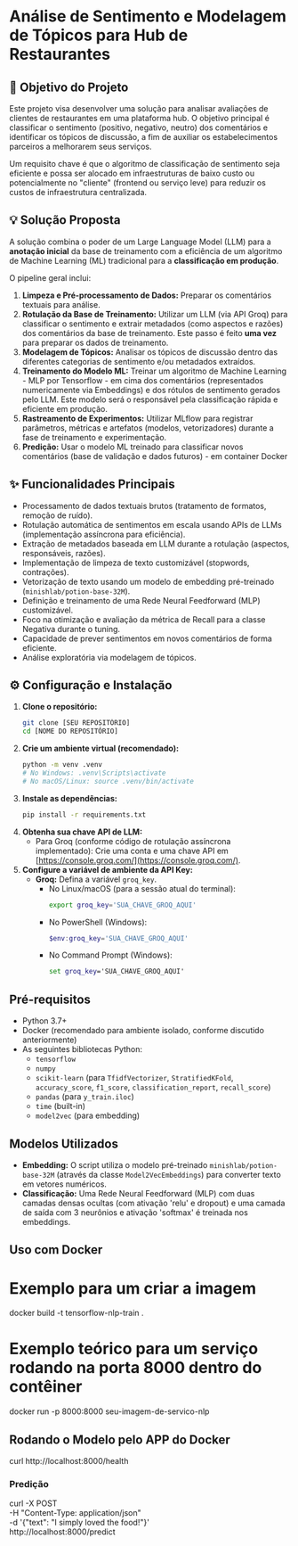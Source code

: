# Análise de Sentimento e Modelagem de Tópicos para Hub de Restaurantes

## 🎯 Objetivo do Projeto

Este projeto visa desenvolver uma solução para analisar avaliações de clientes de restaurantes em uma plataforma hub. O objetivo principal é classificar o sentimento (positivo, negativo, neutro) dos comentários e identificar os tópicos de discussão, a fim de auxiliar os estabelecimentos parceiros a melhorarem seus serviços.

Um requisito chave é que o algoritmo de classificação de sentimento seja eficiente e possa ser alocado em infraestruturas de baixo custo ou potencialmente no "cliente" (frontend ou serviço leve) para reduzir os custos de infraestrutura centralizada.

## 💡 Solução Proposta

A solução combina o poder de um Large Language Model (LLM) para a **anotação inicial** da base de treinamento com a eficiência de um algoritmo de Machine Learning (ML) tradicional para a **classificação em produção**.

O pipeline geral inclui:

1.  **Limpeza e Pré-processamento de Dados:** Preparar os comentários textuais para análise.
2.  **Rotulação da Base de Treinamento:** Utilizar um LLM (via API Groq) para classificar o sentimento e extrair metadados (como aspectos e razões) dos comentários da base de treinamento. Este passo é feito **uma vez** para preparar os dados de treinamento.
3.  **Modelagem de Tópicos:** Analisar os tópicos de discussão dentro das diferentes categorias de sentimento e/ou metadados extraídos.
4.  **Treinamento do Modelo ML:** Treinar um algoritmo de Machine Learning - MLP por Tensorflow -  em cima dos comentários (representados numericamente via Embeddings) e dos rótulos de sentimento gerados pelo LLM. Este modelo será o responsável pela classificação rápida e eficiente em produção.
5.  **Rastreamento de Experimentos:** Utilizar MLflow para registrar parâmetros, métricas e artefatos (modelos, vetorizadores) durante a fase de treinamento e experimentação.
6.  **Predição:** Usar o modelo ML treinado para classificar novos comentários (base de validação e dados futuros) - em container Docker

## ✨ Funcionalidades Principais

* Processamento de dados textuais brutos (tratamento de formatos, remoção de ruído).
* Rotulação automática de sentimentos em escala usando APIs de LLMs (implementação assíncrona para eficiência).
* Extração de metadados baseada em LLM durante a rotulação (aspectos, responsáveis, razões).
* Implementação de limpeza de texto customizável (stopwords, contrações).
* Vetorização de texto usando um modelo de embedding pré-treinado (`minishlab/potion-base-32M`).
* Definição e treinamento de uma Rede Neural Feedforward (MLP) customizável.
* Foco na otimização e avaliação da métrica de Recall para a classe Negativa durante o tuning.
* Capacidade de prever sentimentos em novos comentários de forma eficiente.
* Análise exploratória via modelagem de tópicos.

## ⚙️ Configuração e Instalação

1.  **Clone o repositório:**
    ```bash
    git clone [SEU REPOSITÓRIO]
    cd [NOME DO REPOSITÓRIO]
    ```
2.  **Crie um ambiente virtual (recomendado):**
    ```bash
    python -m venv .venv
    # No Windows: .venv\Scripts\activate
    # No macOS/Linux: source .venv/bin/activate
    ```
3.  **Instale as dependências:**
    ```bash
    pip install -r requirements.txt
    ```
4.  **Obtenha sua chave API de LLM:**
    * Para Groq (conforme código de rotulação assíncrona implementado): Crie uma conta e uma chave API em [https://console.groq.com/](https://console.groq.com/).
5.  **Configure a variável de ambiente da API Key:**
    * **Groq:** Defina a variável `groq_key`.
        * No Linux/macOS (para a sessão atual do terminal):
            ```bash
            export groq_key='SUA_CHAVE_GROQ_AQUI'
            ```
        * No PowerShell (Windows):
            ```powershell
            $env:groq_key='SUA_CHAVE_GROQ_AQUI'
            ```
        * No Command Prompt (Windows):
            ```cmd
            set groq_key='SUA_CHAVE_GROQ_AQUI'
            ```

## Pré-requisitos

* Python 3.7+
* Docker (recomendado para ambiente isolado, conforme discutido anteriormente)
* As seguintes bibliotecas Python:
    * `tensorflow`
    * `numpy`
    * `scikit-learn` (para `TfidfVectorizer`, `StratifiedKFold`, `accuracy_score`, `f1_score`, `classification_report`, `recall_score`)
    * `pandas` (para `y_train.iloc`)
    * `time` (built-in)
    * `model2vec` (para embedding)

## Modelos Utilizados

* **Embedding:** O script utiliza o modelo pré-treinado `minishlab/potion-base-32M` (através da classe `Model2VecEmbeddings`) para converter texto em vetores numéricos.
* **Classificação:** Uma Rede Neural Feedforward (MLP) com duas camadas densas ocultas (com ativação 'relu' e dropout) e uma camada de saída com 3 neurônios e ativação 'softmax' é treinada nos embeddings.

## Uso com Docker

# Exemplo para um criar a imagem
docker build -t tensorflow-nlp-train .

# Exemplo teórico para um serviço rodando na porta 8000 dentro do contêiner
docker run -p 8000:8000 seu-imagem-de-servico-nlp

## Rodando o Modelo pelo APP do Docker
curl http://localhost:8000/health

### Predição

curl -X POST \
  -H "Content-Type: application/json" \
  -d '{"text": "I simply loved the food!"}' \
  http://localhost:8000/predict
    